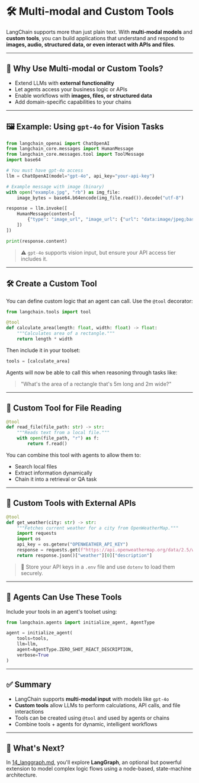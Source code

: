 # 🛠️ Multi-modal and Custom Tools

LangChain supports more than just plain text. With **multi-modal models** and **custom tools**, you can build applications that understand and respond to **images, audio, structured data, or even interact with APIs and files**.

---

## 🎯 Why Use Multi-modal or Custom Tools?

- Extend LLMs with **external functionality**
- Let agents access your business logic or APIs
- Enable workflows with **images, files, or structured data**
- Add domain-specific capabilities to your chains

---

## 🖼️ Example: Using `gpt-4o` for Vision Tasks

```python
from langchain_openai import ChatOpenAI
from langchain_core.messages import HumanMessage
from langchain_core.messages.tool import ToolMessage
import base64

# You must have gpt-4o access
llm = ChatOpenAI(model="gpt-4o", api_key="your-api-key")

# Example message with image (binary)
with open("example.jpg", "rb") as img_file:
    image_bytes = base64.b64encode(img_file.read()).decode("utf-8")

response = llm.invoke([
    HumanMessage(content=[
        {"type": "image_url", "image_url": {"url": "data:image/jpeg;base64," + image_bytes}}
    ])
])

print(response.content)
```

> ⚠️ `gpt-4o` supports vision input, but ensure your API access tier includes it.

---

## 🛠️ Create a Custom Tool

You can define custom logic that an agent can call. Use the `@tool` decorator:

```python
from langchain.tools import tool

@tool
def calculate_area(length: float, width: float) -> float:
    """Calculates area of a rectangle."""
    return length * width
```

Then include it in your toolset:

```python
tools = [calculate_area]
```

Agents will now be able to call this when reasoning through tasks like:

> "What's the area of a rectangle that's 5m long and 2m wide?"

---

## 📄 Custom Tool for File Reading

```python
@tool
def read_file(file_path: str) -> str:
    """Reads text from a local file."""
    with open(file_path, "r") as f:
        return f.read()
```

You can combine this tool with agents to allow them to:

* Search local files
* Extract information dynamically
* Chain it into a retrieval or QA task

---

## 🧩 Custom Tools with External APIs

```python
@tool
def get_weather(city: str) -> str:
    """Fetches current weather for a city from OpenWeatherMap."""
    import requests
    import os
    api_key = os.getenv("OPENWEATHER_API_KEY")
    response = requests.get(f"https://api.openweathermap.org/data/2.5/weather?q={city}&appid={api_key}")
    return response.json()["weather"][0]["description"]
```

> 📝 Store your API keys in a `.env` file and use `dotenv` to load them securely.

---

## 🧠 Agents Can Use These Tools

Include your tools in an agent's toolset using:

```python
from langchain.agents import initialize_agent, AgentType

agent = initialize_agent(
    tools=tools,
    llm=llm,
    agent=AgentType.ZERO_SHOT_REACT_DESCRIPTION,
    verbose=True
)
```

---

## ✅ Summary

* LangChain supports **multi-modal input** with models like `gpt-4o`
* **Custom tools** allow LLMs to perform calculations, API calls, and file interactions
* Tools can be created using `@tool` and used by agents or chains
* Combine tools + agents for dynamic, intelligent workflows

---

## 🧭 What's Next?

In [14_langgraph.md](./14_langgraph.md), you'll explore **LangGraph**, an optional but powerful extension to model complex logic flows using a node-based, state-machine architecture.

